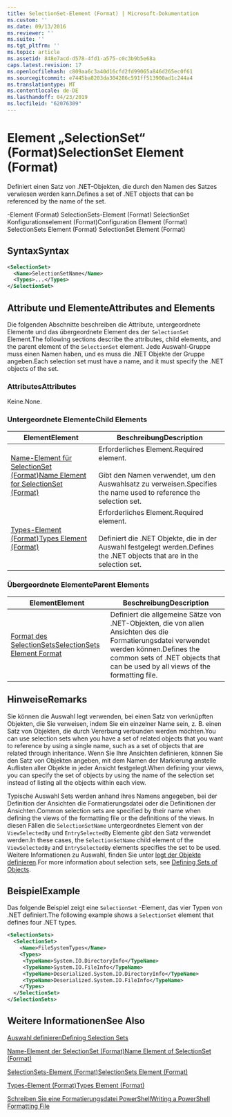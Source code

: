```yaml
---
title: SelectionSet-Element (Format) | Microsoft-Dokumentation
ms.custom: ''
ms.date: 09/13/2016
ms.reviewer: ''
ms.suite: ''
ms.tgt_pltfrm: ''
ms.topic: article
ms.assetid: 848e7acd-d578-4fd1-a575-c0c3b9b5e68a
caps.latest.revision: 17
ms.openlocfilehash: c809aa6c3a40d16cfd2fd99065a846d265ec0f61
ms.sourcegitcommit: e7445ba8203da304286c591ff513900ad1c244a4
ms.translationtype: MT
ms.contentlocale: de-DE
ms.lasthandoff: 04/23/2019
ms.locfileid: "62076309"
---
```

# <a name="selectionset-element-format"></a><span data-ttu-id="7641d-102">Element „SelectionSet“ (Format)</span><span class="sxs-lookup"><span data-stu-id="7641d-102">SelectionSet Element (Format)</span></span>

<span data-ttu-id="7641d-103">Definiert einen Satz von .NET-Objekten, die durch den Namen des Satzes verwiesen werden kann.</span><span class="sxs-lookup"><span data-stu-id="7641d-103">Defines a set of .NET objects that can be referenced by the name of the set.</span></span>

<span data-ttu-id="7641d-104">-Element (Format) SelectionSets-Element (Format) SelectionSet Konfigurationselement (Format)</span><span class="sxs-lookup"><span data-stu-id="7641d-104">Configuration Element (Format) SelectionSets Element (Format) SelectionSet Element (Format)</span></span>

## <a name="syntax"></a><span data-ttu-id="7641d-105">Syntax</span><span class="sxs-lookup"><span data-stu-id="7641d-105">Syntax</span></span>

```xml
<SelectionSet>
  <Name>SelectionSetName</Name>
  <Types>...</Types>
</SelectionSet>
```

## <a name="attributes-and-elements"></a><span data-ttu-id="7641d-106">Attribute und Elemente</span><span class="sxs-lookup"><span data-stu-id="7641d-106">Attributes and Elements</span></span>

<span data-ttu-id="7641d-107">Die folgenden Abschnitte beschreiben die Attribute, untergeordnete Elemente und das übergeordnete Element des der `SelectionSet` Element.</span><span class="sxs-lookup"><span data-stu-id="7641d-107">The following sections describe the attributes, child elements, and the parent element of the `SelectionSet` element.</span></span> <span data-ttu-id="7641d-108">Jede Auswahl-Gruppe muss einen Namen haben, und es muss die .NET Objekte der Gruppe angeben.</span><span class="sxs-lookup"><span data-stu-id="7641d-108">Each selection set must have a name, and it must specify the .NET objects of the set.</span></span>

### <a name="attributes"></a><span data-ttu-id="7641d-109">Attributes</span><span class="sxs-lookup"><span data-stu-id="7641d-109">Attributes</span></span>

<span data-ttu-id="7641d-110">Keine.</span><span class="sxs-lookup"><span data-stu-id="7641d-110">None.</span></span>

### <a name="child-elements"></a><span data-ttu-id="7641d-111">Untergeordnete Elemente</span><span class="sxs-lookup"><span data-stu-id="7641d-111">Child Elements</span></span>

|<span data-ttu-id="7641d-112">Element</span><span class="sxs-lookup"><span data-stu-id="7641d-112">Element</span></span>|<span data-ttu-id="7641d-113">Beschreibung</span><span class="sxs-lookup"><span data-stu-id="7641d-113">Description</span></span>|
|-------------|-----------------|
|[<span data-ttu-id="7641d-114">Name-Element für SelectionSet (Format)</span><span class="sxs-lookup"><span data-stu-id="7641d-114">Name Element for SelectionSet (Format)</span></span>](./name-element-for-selectionset-format.md)|<span data-ttu-id="7641d-115">Erforderliches Element.</span><span class="sxs-lookup"><span data-stu-id="7641d-115">Required element.</span></span><br /><br /> <span data-ttu-id="7641d-116">Gibt den Namen verwendet, um den Auswahlsatz zu verweisen.</span><span class="sxs-lookup"><span data-stu-id="7641d-116">Specifies the name used to reference the selection set.</span></span>|
|[<span data-ttu-id="7641d-117">Types-Element (Format)</span><span class="sxs-lookup"><span data-stu-id="7641d-117">Types Element (Format)</span></span>](./types-element-for-selectionset-format.md)|<span data-ttu-id="7641d-118">Erforderliches Element.</span><span class="sxs-lookup"><span data-stu-id="7641d-118">Required element.</span></span><br /><br /> <span data-ttu-id="7641d-119">Definiert die .NET Objekte, die in der Auswahl festgelegt werden.</span><span class="sxs-lookup"><span data-stu-id="7641d-119">Defines the .NET objects that are in the selection set.</span></span>|

### <a name="parent-elements"></a><span data-ttu-id="7641d-120">Übergeordnete Elemente</span><span class="sxs-lookup"><span data-stu-id="7641d-120">Parent Elements</span></span>

|<span data-ttu-id="7641d-121">Element</span><span class="sxs-lookup"><span data-stu-id="7641d-121">Element</span></span>|<span data-ttu-id="7641d-122">Beschreibung</span><span class="sxs-lookup"><span data-stu-id="7641d-122">Description</span></span>|
|-------------|-----------------|
|[<span data-ttu-id="7641d-123">Format des SelectionSets</span><span class="sxs-lookup"><span data-stu-id="7641d-123">SelectionSets Element Format</span></span>](./selectionsets-element-format.md)|<span data-ttu-id="7641d-124">Definiert die allgemeine Sätze von .NET-Objekten, die von allen Ansichten des die Formatierungsdatei verwendet werden können.</span><span class="sxs-lookup"><span data-stu-id="7641d-124">Defines the common sets of .NET objects that can be used by all views of the formatting file.</span></span>|

## <a name="remarks"></a><span data-ttu-id="7641d-125">Hinweise</span><span class="sxs-lookup"><span data-stu-id="7641d-125">Remarks</span></span>

<span data-ttu-id="7641d-126">Sie können die Auswahl legt verwenden, bei einen Satz von verknüpften Objekten, die Sie verweisen, indem Sie ein einzelner Name sein, z. B. einen Satz von Objekten, die durch Vererbung verbunden werden möchten.</span><span class="sxs-lookup"><span data-stu-id="7641d-126">You can use selection sets when you have a set of related objects that you want to reference by using a single name, such as a set of objects that are related through inheritance.</span></span> <span data-ttu-id="7641d-127">Wenn Sie Ihre Ansichten definieren, können Sie den Satz von Objekten angeben, mit dem Namen der Markierung anstelle Auflisten aller Objekte in jeder Ansicht festgelegt.</span><span class="sxs-lookup"><span data-stu-id="7641d-127">When defining your views, you can specify the set of objects by using the name of the selection set instead of listing all the objects within each view.</span></span>

<span data-ttu-id="7641d-128">Typische Auswahl Sets werden anhand ihres Namens angegeben, bei der Definition der Ansichten die Formatierungsdatei oder die Definitionen der Ansichten.</span><span class="sxs-lookup"><span data-stu-id="7641d-128">Common selection sets are specified by their name when defining the views of the formatting file or the definitions of the views.</span></span> <span data-ttu-id="7641d-129">In diesen Fällen die `SelectionSetName` untergeordnetes Element von der `ViewSelectedBy` und `EntrySelectedBy` Elemente gibt den Satz verwendet werden.</span><span class="sxs-lookup"><span data-stu-id="7641d-129">In these cases, the `SelectionSetName` child element of the `ViewSelectedBy` and `EntrySelectedBy` elements specifies the set to be used.</span></span> <span data-ttu-id="7641d-130">Weitere Informationen zu Auswahl, finden Sie unter [legt der Objekte definieren](./defining-selection-sets.md).</span><span class="sxs-lookup"><span data-stu-id="7641d-130">For more information about selection sets, see [Defining Sets of Objects](./defining-selection-sets.md).</span></span>

## <a name="example"></a><span data-ttu-id="7641d-131">Beispiel</span><span class="sxs-lookup"><span data-stu-id="7641d-131">Example</span></span>

<span data-ttu-id="7641d-132">Das folgende Beispiel zeigt eine `SelectionSet` -Element, das vier Typen von .NET definiert.</span><span class="sxs-lookup"><span data-stu-id="7641d-132">The following example shows a `SelectionSet` element that defines four .NET types.</span></span>

```xml
<SelectionSets>
  <SelectionSet>
    <Name>FileSystemTypes</Name>
    <Types>
     <TypeName>System.IO.DirectoryInfo</TypeName>
     <TypeName>System.IO.FileInfo</TypeName>
     <TypeName>Deserialized.System.IO.DirectoryInfo</TypeName>
     <TypeName>Deserialized.System.IO.FileInfo</TypeName>
    </Types>
  </SelectionSet>
</SelectionSets>
```

## <a name="see-also"></a><span data-ttu-id="7641d-133">Weitere Informationen</span><span class="sxs-lookup"><span data-stu-id="7641d-133">See Also</span></span>

[<span data-ttu-id="7641d-134">Auswahl definieren</span><span class="sxs-lookup"><span data-stu-id="7641d-134">Defining Selection Sets</span></span>](./defining-selection-sets.md)

[<span data-ttu-id="7641d-135">Name-Element der SelectionSet (Format)</span><span class="sxs-lookup"><span data-stu-id="7641d-135">Name Element of SelectionSet (Format)</span></span>](./name-element-for-selectionset-format.md)

[<span data-ttu-id="7641d-136">SelectionSets-Element (Format)</span><span class="sxs-lookup"><span data-stu-id="7641d-136">SelectionSets Element (Format)</span></span>](./selectionsets-element-format.md)

[<span data-ttu-id="7641d-137">Types-Element (Format)</span><span class="sxs-lookup"><span data-stu-id="7641d-137">Types Element (Format)</span></span>](./types-element-for-selectionset-format.md)

[<span data-ttu-id="7641d-138">Schreiben Sie eine Formatierungsdatei PowerShell</span><span class="sxs-lookup"><span data-stu-id="7641d-138">Writing a PowerShell Formatting File</span></span>](./writing-a-powershell-formatting-file.md)
